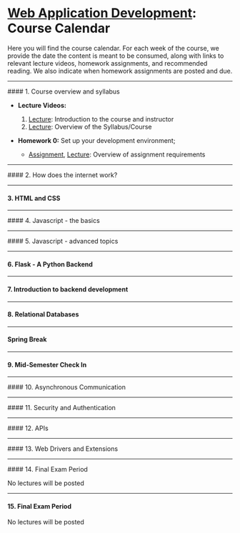 # [Web Application Development](https://gitlab.msu.edu/cse477-spring-2025/course-materials): Course Calendar

Here you will find the course calendar. For each week of the course, we provide the date the content is meant to be consumed, along with links to relevant lecture videos, homework assignments, and recommended reading. We also indicate when homework assignments are posted and due.  



<hr>
#### 1. Course overview and syllabus

- **Lecture Videos:**
  1. [Lecture](https://youtu.be/KSBRzzAlvLw): Introduction to the course and instructor
  2. [Lecture](https://youtu.be/QyDo5-qBOhk): Overview of the Syllabus/Course

- **Homework 0:** Set up your development environment; 
  - [Assignment](../homework/Homework-0), [Lecture](https://youtu.be/AaPNWj6GgI0): Overview of assignment requirements

<hr>
#### 2. How does the internet work?





<hr>

####  **3. HTML and CSS** 





<hr>
#### 4. Javascript - the basics





<hr>
#### 5. Javascript - advanced topics





<hr>

#### 6. Flask - A Python Backend





<hr>

#### 7.  Introduction to backend development





<hr>

#### 8. Relational Databases 





<hr>

#### Spring Break





<hr>

#### 9. Mid-Semester Check In





<hr>
#### 10. Asynchronous Communication





<hr>
#### 11. Security and Authentication






<hr>
#### 12. APIs





<hr>
#### 13. Web Drivers and Extensions






<hr>
#### 14. Final Exam Period

No lectures will be posted




<hr>


#### 15. Final Exam Period

No lectures will be posted
